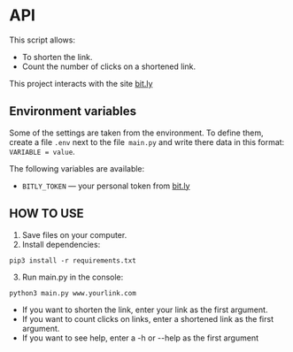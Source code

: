 # API
This script allows:
 * To shorten the link.
 * Count the number of clicks on a shortened link.
 
This project interacts with the site [bit.ly](https://app.bitly.com/)

## Environment variables
Some of the settings are taken from the environment. To define them, create a file `.env` next to the file` main.py` and write there data in this format: `VARIABLE = value`.

The following variables are available:
- `BITLY_TOKEN` — your personal token from [bit.ly](https://app.bitly.com/)

## HOW TO USE
1. Save files on your computer.
2. Install dependencies: 
```console
pip3 install -r requirements.txt
```
3. Run main.py in the console: 
```console
python3 main.py www.yourlink.com
```

  * If you want to shorten the link, enter your link as the first argument.
  * If you want to count clicks on links, enter a shortened link as the first argument.
  * If you want to see help, enter a -h or --help as the first argument
